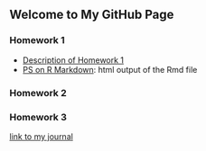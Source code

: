 ## Welcome to My GitHub Page 


### Homework 1
* [Description of Homework 1](IE360_Spring22_HW1.pdf)
* [PS on R Markdown](IE360_PS1_1-3-22.html): html output of the Rmd file 

### Homework 2
### Homework 3

[link to my journal](https://bu-ie-360.github.io/spring22-ilaydacelenkk/)
